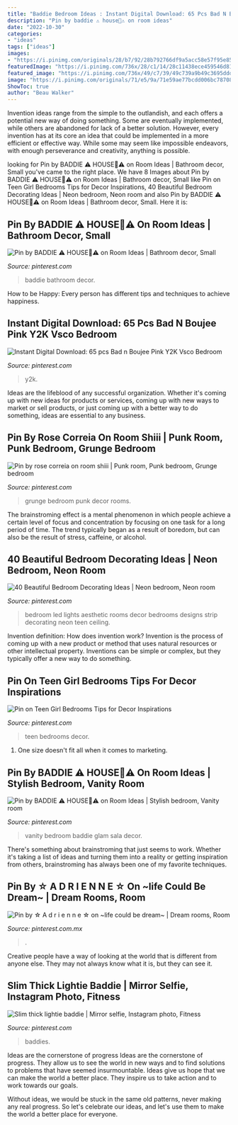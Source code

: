 ```yaml
---
title: "Baddie Bedroom Ideas : Instant Digital Download: 65 Pcs Bad N Boujee Pink Y2k Vsco Bedroom"
description: "Pin by baddie ⚠️ house💞⚠️ on room ideas"
date: "2022-10-30"
categories:
- "ideas"
tags: ["ideas"]
images:
- "https://i.pinimg.com/originals/28/b7/92/28b792766df9a5acc58e57f95e85ad46.png"
featuredImage: "https://i.pinimg.com/736x/28/c1/14/28c11438ece459546d815b672da94934.jpg"
featured_image: "https://i.pinimg.com/736x/49/c7/39/49c739a9b49c3695ddd05f0522323963.jpg"
image: "https://i.pinimg.com/originals/71/e5/9a/71e59ae77bcdd006bc7870879a57af03.jpg"
ShowToc: true
author: "Beau Walker"
---
```



Invention ideas range from the simple to the outlandish, and each offers a potential new way of doing something. Some are eventually implemented, while others are abandoned for lack of a better solution. However, every invention has at its core an idea that could be implemented in a more efficient or effective way. While some may seem like impossible endeavors, with enough perseverance and creativity, anything is possible.

	

		
looking for Pin by BADDIE ⚠️ HOUSE💞⚠️ on Room Ideas | Bathroom decor, Small you've came to the right place. We have 8 Images about Pin by BADDIE ⚠️ HOUSE💞⚠️ on Room Ideas | Bathroom decor, Small like Pin on Teen Girl Bedrooms Tips for Decor Inspirations, 40 Beautiful Bedroom Decorating Ideas | Neon bedroom, Neon room and also Pin by BADDIE ⚠️ HOUSE💞⚠️ on Room Ideas | Bathroom decor, Small. Here it is:
		
    
## Pin By BADDIE ⚠️ HOUSE💞⚠️ On Room Ideas | Bathroom Decor, Small

<img loading=lazy src="https://i.pinimg.com/736x/ea/e0/07/eae007d827ac5636a1ed426e79d1c896.jpg" onerror="this.onerror=null;this.src='https://tse4.mm.bing.net/th?id=OIP.22KOiKwqVhpxLv1jKYlMTAHaKA&amp;pid=15.1';" alt="Pin by BADDIE ⚠️ HOUSE💞⚠️ on Room Ideas | Bathroom decor, Small">

_Source: pinterest.com_

>baddie bathroom decor. 

	

How to be Happy: Every person has different tips and techniques to achieve happiness.
 

    
## Instant Digital Download: 65 Pcs Bad N Boujee Pink Y2K Vsco Bedroom

<img loading=lazy src="https://i.pinimg.com/originals/71/e5/9a/71e59ae77bcdd006bc7870879a57af03.jpg" onerror="this.onerror=null;this.src='https://tse1.mm.bing.net/th?id=OIP.OMfxbBuF1crHMzBRN458ZgHaJ4&amp;pid=15.1';" alt="Instant Digital Download: 65 pcs Bad n Boujee Pink Y2K Vsco Bedroom">

_Source: pinterest.com_

>y2k. 

	

Ideas are the lifeblood of any successful organization. Whether it's coming up with new ideas for products or services, coming up with new ways to market or sell products, or just coming up with a better way to do something, ideas are essential to any business.

    
## Pin By Rose Correia On Room Shiii | Punk Room, Punk Bedroom, Grunge Bedroom

<img loading=lazy src="https://i.pinimg.com/originals/28/b7/92/28b792766df9a5acc58e57f95e85ad46.png" onerror="this.onerror=null;this.src='https://tse4.mm.bing.net/th?id=OIP.M_7sq4qWCp1C2bkgYRFVjgHaNK&amp;pid=15.1';" alt="Pin by rose correia on room shiii | Punk room, Punk bedroom, Grunge bedroom">

_Source: pinterest.com_

>grunge bedroom punk decor rooms. 

	

The brainstroming effect is a mental phenomenon in which people achieve a certain level of focus and concentration by focusing on one task for a long period of time. The trend typically began as a result of boredom, but can also be the result of stress, caffeine, or alcohol.

    
## 40 Beautiful Bedroom Decorating Ideas | Neon Bedroom, Neon Room

<img loading=lazy src="https://i.pinimg.com/originals/dc/8b/01/dc8b01216afd2eb5462cc44e8f79eb01.jpg" onerror="this.onerror=null;this.src='https://tse2.mm.bing.net/th?id=OIP.BRwyCr7vqmMbalIIH3TbSAHaHa&amp;pid=15.1';" alt="40 Beautiful Bedroom Decorating Ideas | Neon bedroom, Neon room">

_Source: pinterest.com_

>bedroom led lights aesthetic rooms decor bedrooms designs strip decorating neon teen ceiling. 

	

Invention definition: How does invention work?
Invention is the process of coming up with a new product or method that uses natural resources or other intellectual property. Inventions can be simple or complex, but they typically offer a new way to do something.

    
## Pin On Teen Girl Bedrooms Tips For Decor Inspirations

<img loading=lazy src="https://i.pinimg.com/736x/28/c1/14/28c11438ece459546d815b672da94934.jpg" onerror="this.onerror=null;this.src='https://tse2.mm.bing.net/th?id=OIP.AdACKCXBqVOA1vKiCnG3tQHaHY&amp;pid=15.1';" alt="Pin on Teen Girl Bedrooms Tips for Decor Inspirations">

_Source: pinterest.com_

>teen bedrooms decor. 

	

1. One size doesn't fit all when it comes to marketing.

    
## Pin By BADDIE ⚠️ HOUSE💞⚠️ On Room Ideas | Stylish Bedroom, Vanity Room

<img loading=lazy src="https://i.pinimg.com/736x/b8/ad/1b/b8ad1badedf034bcc4f6a499561eeef4.jpg" onerror="this.onerror=null;this.src='https://tse1.mm.bing.net/th?id=OIP.sdx5yoZS8oxlDJujZzE8pAHaIE&amp;pid=15.1';" alt="Pin by BADDIE ⚠️ HOUSE💞⚠️ on Room Ideas | Stylish bedroom, Vanity room">

_Source: pinterest.com_

>vanity bedroom baddie glam sala decor. 

	

There's something about brainstroming that just seems to work. Whether it's taking a list of ideas and turning them into a reality or getting inspiration from others, brainstroming has always been one of my favorite techniques.

    
## Pin By ☆ A D R I E N N E ☆ On ~life Could Be Dream~ | Dream Rooms, Room

<img loading=lazy src="https://i.pinimg.com/736x/49/c7/39/49c739a9b49c3695ddd05f0522323963.jpg" onerror="this.onerror=null;this.src='https://tse3.mm.bing.net/th?id=OIP.__P14OBxErDT9mLY4niLYAHaJ4&amp;pid=15.1';" alt="Pin by ☆ A d r i e n n e ☆ on ~life could be dream~ | Dream rooms, Room">

_Source: pinterest.com.mx_

>. 

	

Creative people have a way of looking at the world that is different from anyone else. They may not always know what it is, but they can see it.

    
## Slim Thick Lightie Baddie | Mirror Selfie, Instagram Photo, Fitness

<img loading=lazy src="https://i.pinimg.com/originals/62/b7/98/62b79811a92ca1ae396d48646482d97a.jpg" onerror="this.onerror=null;this.src='https://tse1.mm.bing.net/th?id=OIP.Yqq4oOU-bZ_XNEqiU1tc2wHaJ4&amp;pid=15.1';" alt="Slim thick lightie baddie | Mirror selfie, Instagram photo, Fitness">

_Source: pinterest.com_

>baddies. 

	

Ideas are the cornerstone of progress
Ideas are the cornerstone of progress. They allow us to see the world in new ways and to find solutions to problems that have seemed insurmountable.
Ideas give us hope that we can make the world a better place. They inspire us to take action and to work towards our goals.

Without ideas, we would be stuck in the same old patterns, never making any real progress. So let's celebrate our ideas, and let's use them to make the world a better place for everyone.


